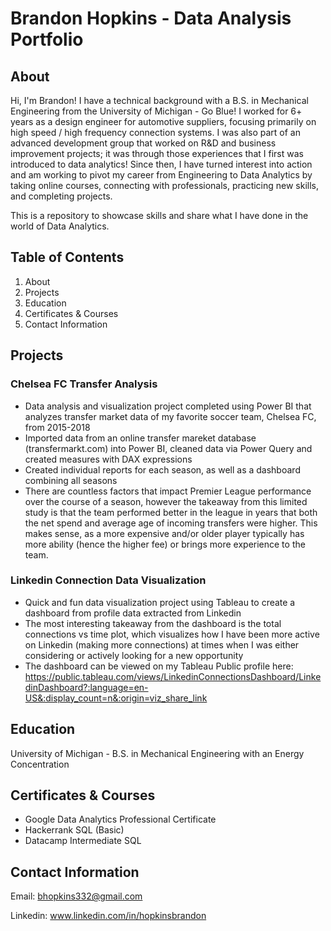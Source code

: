 # Brandon Hopkins - Data Analysis Portfolio

## About
Hi, I'm Brandon! I have a technical background with a B.S. in Mechanical Engineering from the University of Michigan - Go Blue! I worked for 6+ years as a design engineer for automotive suppliers, focusing primarily on high speed / high frequency connection systems. I was also part of an advanced development group that worked on R&D and business improvement projects; it was through those experiences that I first was introduced to data analytics! Since then, I have turned interest into action and am working to pivot my career from Engineering to Data Analytics by taking online courses, connecting with professionals, practicing new skills, and completing projects. 

This is a repository to showcase skills and share what I have done in the world of Data Analytics. 

## Table of Contents
1. About
2. Projects
3. Education
4. Certificates & Courses
5. Contact Information

## Projects

### Chelsea FC Transfer Analysis
- Data analysis and visualization project completed using Power BI that analyzes transfer market data of my favorite soccer team, Chelsea FC, from 2015-2018
- Imported data from an online transfer mareket database (transfermarkt.com) into Power BI, cleaned data via Power Query and created measures with DAX expressions
- Created individual reports for each season, as well as a dashboard combining all seasons
- There are countless factors that impact Premier League performance over the course of a season, however the takeaway from this limited study is that the team performed better in the league in years that both the net spend and average age of incoming transfers were higher. This makes sense, as a more expensive and/or older player typically has more ability (hence the higher fee) or brings more experience to the team.

### Linkedin Connection Data Visualization
- Quick and fun data visualization project using Tableau to create a dashboard from profile data extracted from Linkedin
- The most interesting takeaway from the dashboard is the total connections vs time plot, which visualizes how I have been more active on Linkedin (making more connections) at times when I was either considering or actively looking for a new opportunity
- The dashboard can be viewed on my Tableau Public profile here: https://public.tableau.com/views/LinkedinConnectionsDashboard/LinkedinDashboard?:language=en-US&:display_count=n&:origin=viz_share_link

## Education
University of Michigan - 
B.S. in Mechanical Engineering with an Energy Concentration

## Certificates & Courses
- Google Data Analytics Professional Certificate
- Hackerrank SQL (Basic)
- Datacamp Intermediate SQL

## Contact Information
Email:    bhopkins332@gmail.com

Linkedin: www.linkedin.com/in/hopkinsbrandon
